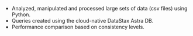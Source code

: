 * Analyzed, manipulated and processed large sets of data (csv files) using Python.
* Queries created using the cloud-native DataStax Astra DB.
* Performance comparison based on consistency levels.
